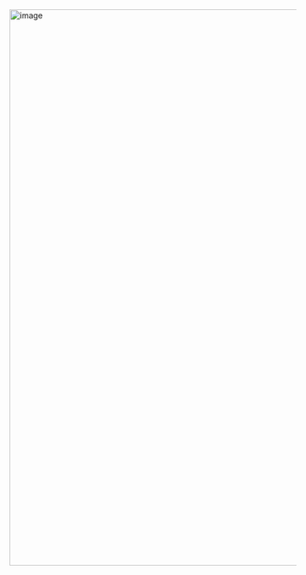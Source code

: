 <img width="975" alt="image" src="https://github.com/user-attachments/assets/9ddbee74-4d43-45a2-81c6-802cc2dbc105" />

